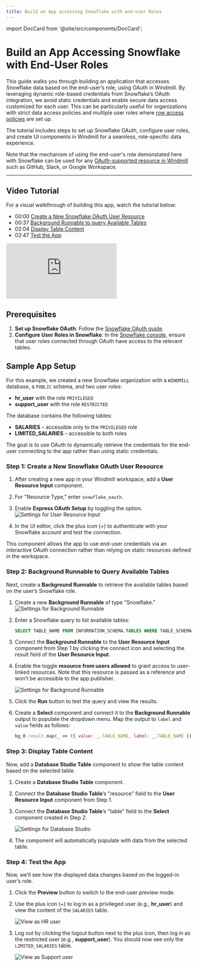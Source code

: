 ```yaml
---
title: Build an App accessing Snowflake with end-user Roles
---
```


import DocCard from '@site/src/components/DocCard';

# Build an App Accessing Snowflake with End-User Roles

This guide walks you through building an application that accesses Snowflake data based on the end-user’s role, using OAuth in Windmill. By leveraging dynamic role-based credentials from Snowflake’s OAuth integration, we avoid static credentials and enable secure data access customized for each user. This can be particularly useful for organizations with strict data access policies and multiple user roles where [row access policies](https://docs.snowflake.com/en/user-guide/security-row-intro) are set up.

The tutorial includes steps to set up Snowflake OAuth, configure user roles, and create UI components in Windmill for a seamless, role-specific data experience.

Note that the mechanism of using the end-user's role demonstated here with Snowflake can be used for any [OAuth-supported resource in Windmill](/docs/misc/setup_oauth#oauth) such as GitHub, Slack, or Google Workspace.

<div className="grid grid-cols-2 gap-6 mb-4">
	<DocCard
		title="Resources and resource types"
		description="Resources are structured configurations and connections to third-party systems, with Resource Types defining the schema for each Resource."
		href="/docs/core_concepts/resources_and_types"
	/>
	<DocCard
		title="Snowflake OAuth"
		description="Setup a Snowflake OAuth connection"
		href="/docs/misc/setup_oauth#snowflake"
		target="_blank"
	/>
</div>

---
## Video Tutorial

For a visual walkthrough of building this app, watch the tutorial below:

- 00:00 [Create a New Snowflake OAuth User Resource](https://www.youtube.com/watch?v=8Mk_4ErioeE&t=0s)
- 00:37 [Background Runnable to query Available Tables](https://www.youtube.com/watch?v=8Mk_4ErioeE&t=37s)
- 02:04 [Display Table Content](https://www.youtube.com/watch?v=8Mk_4ErioeE&t=124s)
- 02:47 [Test the App](https://www.youtube.com/watch?v=8Mk_4ErioeE&t=167s)

<iframe
    style={{ aspectRatio: '16/9' }}
    src="https://www.youtube.com/embed/8Mk_4ErioeE"
    title="Small tutorial on how to build a Windmill App that uses Snowflake as a data source with OAuth roles and permissions"
    frameBorder="0"
    allow="accelerometer; autoplay; clipboard-write; encrypted-media; gyroscope; picture-in-picture; web-share"
    allowFullScreen
    className="border-2 rounded-lg object-cover w-full dark:border-gray-800"
></iframe>

## Prerequisites

1. **Set up Snowflake OAuth**: Follow the [Snowflake OAuth guide](/docs/misc/setup_oauth#snowflake).
2. **Configure User Roles in Snowflake**: In the [Snowflake console](https://app.snowflake.com/), ensure that user roles connected through OAuth have access to the relevant tables.

## Sample App Setup

For this example, we created a new Snowflake organization with a `WINDMILL` database, a `PUBLIC` schema, and two user roles:

- **hr_user** with the role `PRIVILEGED`
- **support_user** with the role `RESTRICTED`

The database contains the following tables:
- **SALARIES** – accessible only to the `PRIVILEGED` role
- **LIMITED_SALARIES** – accessible to both roles

The goal is to use OAuth to dynamically retrieve the credentials for the end-user connecting to the app rather than using static credentials.

### Step 1: Create a New Snowflake OAuth User Resource
1. After creating a new app in your Windmill workspace, add a **User Resource Input** component.
2. For "Resource Type," enter `snowflake_oauth`.
3. Enable **Express OAuth Setup** by toggling the option.
   ![Settings for User Resource Input](./user_resource_input.png)

4. In the UI editor, click the plus icon (+) to authenticate with your Snowflake account and test the connection.

This component allows the app to use end-user credentials via an interactive OAuth connection rather than relying on static resources defined in the workspace.

### Step 2: Background Runnable to Query Available Tables

Next, create a **Background Runnable** to retrieve the available tables based on the user’s Snowflake role.

1. Create a new **Background Runnable** of type "Snowflake."
   ![Settings for Background Runnable](./background_runnable_1.png)

2. Enter a Snowflake query to list available tables:

   ```sql
   SELECT TABLE_NAME FROM INFORMATION_SCHEMA.TABLES WHERE TABLE_SCHEMA = 'PUBLIC';
   ```

3. Connect the **Background Runnable** to the **User Resource Input** component from Step 1 by clicking the connect icon and selecting the result field of the **User Resource Input**.

4. Enable the toggle **resource from users allowed** to grant access to user-linked resources. Note that this resource is passed as a reference and won’t be accessible to the app publisher.

   ![Settings for Background Runnable](./background_runnable_2.png)

5. Click the **Run** button to test the query and view the results.

6. Create a **Select** component and connect it to the **Background Runnable** output to populate the dropdown menu. Map the output to `label` and `value` fields as follows:

   ```js
   bg_0.result.map(_ => ({ value: _.TABLE_NAME, label: _.TABLE_NAME }))
   ```

### Step 3: Display Table Content

Now, add a **Database Studio Table** component to show the table content based on the selected table.

1. Create a **Database Studio Table** component.
2. Connect the **Database Studio Table**’s "resource" field to the **User Resource Input** component from Step 1.
3. Connect the **Database Studio Table**’s "table" field to the **Select** component created in Step 2.

   ![Settings for Database Studio](./database_studio.png)

4. The component will automatically populate with data from the selected table.

### Step 4: Test the App

Now, we’ll see how the displayed data changes based on the logged-in user’s role.

1. Click the **Preview** button to switch to the end-user preview mode.
2. Use the plus icon (+) to log in as a privileged user (e.g., **hr_user**) and view the content of the `SALARIES` table.

   ![View as HR user](./hr_view.png)

3. Log out by clicking the logout button next to the plus icon, then log in as the restricted user (e.g., **support_user**). You should now see only the `LIMITED_SALARIES` table.

   ![View as Support user](./support_view.png)

